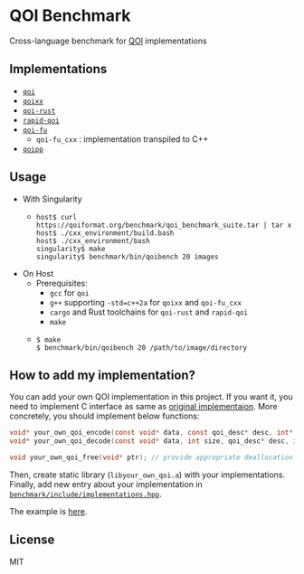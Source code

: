 # QOI Benchmark

Cross-language benchmark for [QOI](https://github.com/phoboslab/qoi) implementations

## Implementations

- [`qoi`](https://github.com/phoboslab/qoi)
- [`qoixx`](https://github.com/wx257osn2/qoixx)
- [`qoi-rust`](https://github.com/aldanor/qoi-rust)
- [`rapid-qoi`](https://github.com/zakarumych/rapid-qoi)
- [`qoi-fu`](https://github.com/pfusik/qoi-fu)
    - `qoi-fu_cxx` : implementation transpiled to C++
- [`qoipp`](https://github.com/mrizaln/qoipp)

## Usage

- With Singularity
    - ```console
      host$ curl https://qoiformat.org/benchmark/qoi_benchmark_suite.tar | tar x
      host$ ./cxx_environment/build.bash
      host$ ./cxx_environment/bash
      singularity$ make
      singularity$ benchmark/bin/qoibench 20 images
      ```
- On Host
    - Prerequisites:
        - `gcc` for `qoi`
        - `g++` supporting `-std=c++2a` for `qoixx` and `qoi-fu_cxx`
        - `cargo` and Rust toolchains for `qoi-rust` and `rapid-qoi`
        - `make`
    - ```console
      $ make
      $ benchmark/bin/qoibench 20 /path/to/image/directory
      ```

## How to add my implementation?

You can add your own QOI implementation in this project.
If you want it, you need to implement C interface as same as [original implementaion](https://github.com/phoboslab/qoi).
More concretely, you should implement below functions:

```c
void* your_own_qoi_encode(const void* data, const qoi_desc* desc, int* out_len);
void* your_own_qoi_decode(const void* data, int size, qoi_desc* desc, int channels); // it's OK that the last argument doesn't work. In this project channels is same as desc.channels.

void your_own_qoi_free(void* ptr); // provide appropriate deallocation method corresponding to allocation method you used in encode/decode
```

Then, create static library (`libyour_own_qoi.a`) with your implementations.
Finally, add new entry about your implementation in [`benchmark/include/implementations.hpp`](https://github.com/wx257osn2/qoi-benchmark/blob/master/benchmark/include/implementations.hpp).

The example is [here](https://github.com/wx257osn2/qoi-benchmark/commit/34fb816c61020cd67eece14df26ccf0f3997e11a).

## License

MIT
